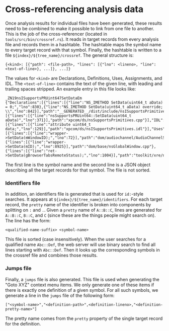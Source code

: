 # Cross-referencing analysis data

Once analysis results for individual files have been generated, these
results need to be combined to make it possible to link from one file
to another. This is the job of the cross-referencer (located in
`tools/src/bin/crossref.rs`). It reads in target records from every
analysis file and records them in a hashtable. The hashtable maps the
symbol name to every target record with that symbol. Finally, the
hashtable is written to a file `${index}/${tree_name}/crossref`. The
general structure is:

```
{<kind>: [{"path": <file-path>, "lines": [{"lno": <lineno>, "line": <text-of-line>}, ...]}, ...]}
```

The values for `<kind>` are Declarations, Definitions, Uses,
Assignments, and IDL. The `<text-of-line>` contains the text of the
given line, with leading and trailing spaces stripped.
An example entry in this file looks like:

```
_ZN19nsISupportsPRUint647SetDataEm
{"Declarations":[{"lines":[{"line":"NS_IMETHOD SetData(uint64_t aData) = 0;","lno":830},{"line":"NS_IMETHOD SetData(uint64_t aData) override; \\","lno":842}],"path":"__GENERATED__/dist/include/nsISupportsPrimitives.h"}],"Definitions":[{"lines":[{"line":"nsSupportsPRUint64::SetData(uint64_t aData)","lno":371}],"path":"xpcom/ds/nsSupportsPrimitives.cpp"}],"IDL":[{"lines":[{"line":"attribute uint64_t data;","lno":129}],"path":"xpcom/ds/nsISupportsPrimitives.idl"}],"Uses":[{"lines":[{"line":"wrapper->SetData(mWindowID);","lno":72}],"path":"dom/audiochannel/AudioChannelService.cpp"},{"lines":[{"line":"wrapper->SetData(mID);","lno":8925}],"path":"dom/base/nsGlobalWindow.cpp"},{"lines":[{"line":"ret->SetData(gBrowserTabsRemoteStatus);","lno":1004}],"path":"toolkit/xre/nsAppRunner.cpp"}]}
```

The first line is the symbol name and the second line is a JSON object
describing all the target records for that symbol. The file is not sorted.

### Identifiers file

In addition, an identifiers file is generated that is used for
`id:`-style searches. It appears at
`${index}/${tree_name}/identifiers`. For each target record, the
`pretty` name of the identifier is broken into components by splitting
on `:` and `.`. Given a `pretty` name of `A::B::C`, lines are
generated for `A::B::C`, `B::C`, and `C` (since these are the things
people might search on). The line has the form:

```
<qualified-name-suffix> <symbol-name>
```

This file is sorted (case insensitively). When the user searches for a
qualified name `Abc::Def`, the web server will use binary search to
find all lines starting with `Abc::Def`. Then it looks up the
corresponding symbols in the crossref file and combines those results.

### Jumps file

Finally, a `jumps` file is also generated. This file is used when
generating the "Goto XYZ" context menu items. We only generate one of
these items if there is exactly one definition of a given symbol. For
all such symbols, we generate a line in the `jumps` file of the
following form:

```["<symbol-name>","<definition-path>",<definition-lineno>,"<definition-pretty-name>"]```

The pretty name comes from the `pretty` property of the single target
record for the definition.
